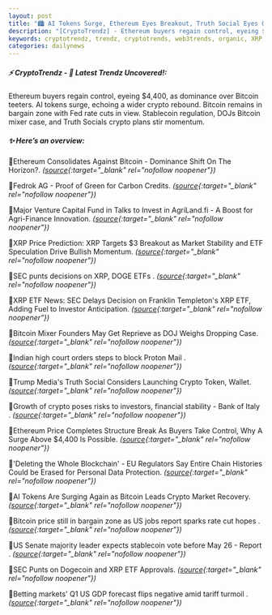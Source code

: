 ```yaml
---
layout: post
title: "🏙️ AI Tokens Surge, Ethereum Eyes Breakout, Truth Social Eyes Crypto Bitcoin News"
description: "[CryptoTrendz] - Ethereum buyers regain control, eyeing $4,400, as dominance over Bitcoin teeters. AI tokens surge, echoing a wider crypto rebound. Bitcoin remains in bargain zone with Fed rate cuts in view. Stablecoin regulation, DOJs Bitcoin mixer case, and Truth Socials crypto plans stir momentum."
keywords: cryptotrendz, trendz, cryptotrends, web3trends, organic, XRP, SEC, DOGE, Bitcoin, stablecoin, Dogecoin, Italy, Market, Crypto
categories: dailynews
---
```


##### ⚡ CryptoTrendz - 📌 *Latest Trendz Uncovered!:*

Ethereum buyers regain control, eyeing $4,400, as dominance over Bitcoin teeters. AI tokens surge, echoing a wider crypto rebound. Bitcoin remains in bargain zone with Fed rate cuts in view. Stablecoin regulation, DOJs Bitcoin mixer case, and Truth Socials crypto plans stir momentum.

##### ✨ *Here’s an overview:*


🔹Ethereum Consolidates Against Bitcoin - Dominance Shift On The Horizon?. *([source](https://s.avyag.com/zk9j){:target="_blank" rel="nofollow noopener"})*

🔹Fedrok AG - Proof of Green for Carbon Credits. *([source](https://s.avyag.com/ej84){:target="_blank" rel="nofollow noopener"})*

🔹Major Venture Capital Fund in Talks to Invest in AgriLand.fi - A Boost for Agri-Finance Innovation. *([source](https://s.avyag.com/9q6s){:target="_blank" rel="nofollow noopener"})*

🔹XRP Price Prediction: XRP Targets $3 Breakout as Market Stability and ETF Speculation Drive Bullish Momentum. *([source](https://s.avyag.com/zh00){:target="_blank" rel="nofollow noopener"})*

🔹SEC punts decisions on XRP, DOGE ETFs . *([source](https://s.avyag.com/m5cb){:target="_blank" rel="nofollow noopener"})*

🔹XRP ETF News: SEC Delays Decision on Franklin Templeton's XRP ETF, Adding Fuel to Investor Anticipation. *([source](https://s.avyag.com/5ga6){:target="_blank" rel="nofollow noopener"})*

🔹Bitcoin Mixer Founders May Get Reprieve as DOJ Weighs Dropping Case. *([source](https://s.avyag.com/05lq){:target="_blank" rel="nofollow noopener"})*

🔹Indian high court orders steps to block Proton Mail . *([source](https://s.avyag.com/stbz){:target="_blank" rel="nofollow noopener"})*

🔹Trump Media's Truth Social Considers Launching Crypto Token, Wallet. *([source](https://s.avyag.com/j6jz){:target="_blank" rel="nofollow noopener"})*

🔹Growth of crypto poses risks to investors, financial stability - Bank of Italy . *([source](https://s.avyag.com/onvj){:target="_blank" rel="nofollow noopener"})*

🔹Ethereum Price Completes Structure Break As Buyers Take Control, Why A Surge Above $4,400 Is Possible. *([source](https://s.avyag.com/il5g){:target="_blank" rel="nofollow noopener"})*

🔹'Deleting the Whole Blockchain' - EU Regulators Say Entire Chain Histories Could be Erased for Personal Data Protection. *([source](https://s.avyag.com/xue3){:target="_blank" rel="nofollow noopener"})*

🔹AI Tokens Are Surging Again as Bitcoin Leads Crypto Market Recovery. *([source](https://s.avyag.com/hyj7){:target="_blank" rel="nofollow noopener"})*

🔹Bitcoin price still in bargain zone as US jobs report sparks rate cut hopes . *([source](https://s.avyag.com/4dwp){:target="_blank" rel="nofollow noopener"})*

🔹US Senate majority leader expects stablecoin vote before May 26 - Report . *([source](https://s.avyag.com/bd9e){:target="_blank" rel="nofollow noopener"})*

🔹SEC Punts on Dogecoin and XRP ETF Approvals. *([source](https://s.avyag.com/bz8j){:target="_blank" rel="nofollow noopener"})*

🔹Betting markets' Q1 US GDP forecast flips negative amid tariff turmoil . *([source](https://s.avyag.com/0dyh){:target="_blank" rel="nofollow noopener"})*
